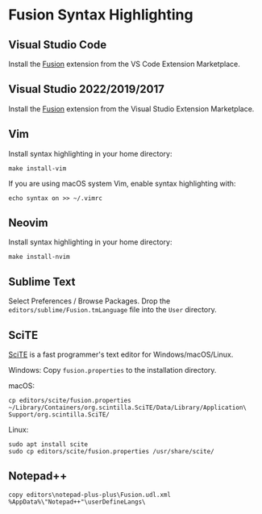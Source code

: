 # Fusion Syntax Highlighting

## Visual Studio Code

Install the [Fusion](https://marketplace.visualstudio.com/items?itemName=fusionlanguage.fusion)
extension from the VS Code Extension Marketplace.

## Visual Studio 2022/2019/2017

Install the [Fusion](https://marketplace.visualstudio.com/items?itemName=fusionlanguage.fusion-vs)
extension from the Visual Studio Extension Marketplace.

## Vim

Install syntax highlighting in your home directory:

    make install-vim

If you are using macOS system Vim, enable syntax highlighting with:

    echo syntax on >> ~/.vimrc

## Neovim

Install syntax highlighting in your home directory:

    make install-nvim

## Sublime Text

Select Preferences / Browse Packages.
Drop the `editors/sublime/Fusion.tmLanguage` file into the `User` directory.

## SciTE

[SciTE](https://www.scintilla.org/SciTE.html) is a fast programmer's text editor for Windows/macOS/Linux.

Windows: Copy `fusion.properties` to the installation directory.

macOS:

    cp editors/scite/fusion.properties ~/Library/Containers/org.scintilla.SciTE/Data/Library/Application\ Support/org.scintilla.SciTE/

Linux:

    sudo apt install scite
    sudo cp editors/scite/fusion.properties /usr/share/scite/

## Notepad++

    copy editors\notepad-plus-plus\Fusion.udl.xml %AppData%\"Notepad++"\userDefineLangs\
